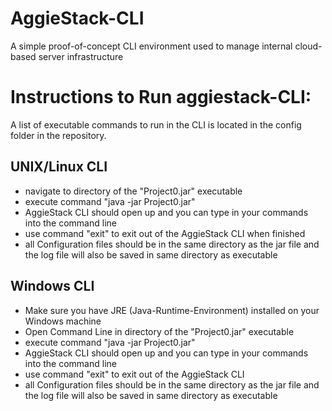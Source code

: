 # AggieStack-CLI
A simple proof-of-concept CLI environment used to manage internal cloud-based server infrastructure

# Instructions to Run aggiestack-CLI:
A list of executable commands to run in the CLI is located in the config folder in the repository.

## UNIX/Linux CLI
* navigate to directory of the "Project0.jar" executable
* execute command "java -jar Project0.jar"
* AggieStack CLI should open up and you can type in your commands into the command line
* use command "exit" to exit out of the AggieStack CLI when finished
* all Configuration files should be in the same directory as the jar file and the log file will also be saved in same directory as executable

## Windows CLI
* Make sure you have JRE (Java-Runtime-Environment) installed on your Windows machine
* Open Command Line in directory of the "Project0.jar" executable
* execute command "java -jar Project0.jar"
* AggieStack CLI should open up and you can type in your commands into the command line
* use command "exit" to exit out of the AggieStack CLI
* all Configuration files should be in the same directory as the jar file and the log file will also be saved in same directory as executable
